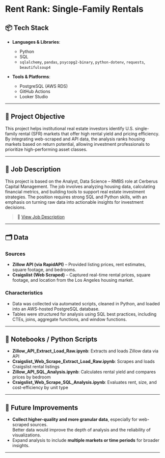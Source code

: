 # Rent Rank: Single-Family Rentals

## 📦 Tech Stack

- **Languages & Libraries**:  
  - Python  
  - SQL  
  - `sqlalchemy`, `pandas`, `psycopg2-binary`, `python-dotenv`, `requests`, `beautifulsoup4`

- **Tools & Platforms**:  
  - PostgreSQL (AWS RDS)  
  - GitHub Actions  
  - Looker Studio  

---

## 🎯 Project Objective

This project helps institutional real estate investors identify U.S. single-family rental (SFR) markets that offer high rental yield and pricing efficiency. By integrating web-scraped and API data, the analysis ranks housing markets based on return potential, allowing investment professionals to prioritize high-performing asset classes.

---

## 🏢 Job Description

This project is based on the Analyst, Data Science – RMBS role at Cerberus Capital Management. The job involves analyzing housing data, calculating financial metrics, and building tools to support real estate investment strategies. The position requires strong SQL and Python skills, with an emphasis on turning raw data into actionable insights for investment decisions.

> 📄 [View Job Description](./proposal/Job_Description.pdf)

---

## 🗂️ Data

### Sources
- **Zillow API (via RapidAPI)** – Provided listing prices, rent estimates, square footage, and bedrooms.  
- **Craigslist (Web Scraped)** – Captured real-time rental prices, square footage, and location from the Los Angeles housing market.

### Characteristics
- Data was collected via automated scripts, cleaned in Python, and loaded into an AWS-hosted PostgreSQL database.
- Tables were structured for analysis using SQL best practices, including CTEs, joins, aggregate functions, and window functions.

---

## 📓 Notebooks / Python Scripts

- **Zillow_API_Extract_Load_Raw.ipynb**: Extracts and loads Zillow data via API  
- **Craigslist_Web_Scrape_Extract_Load_Raw.ipynb**: Scrapes and loads Craigslist rental listings  
- **Zillow_API_SQL_Analysis.ipynb**: Calculates rental yield and compares prices by bedroom  
- **Craigslist_Web_Scrape_SQL_Analysis.ipynb**: Evaluates rent, size, and cost-efficiency by unit type

---

## 🔮 Future Improvements

- **Collect higher-quality and more granular data**, especially for web-scraped sources.  
  Better data would improve the depth of analysis and the reliability of visualizations.
- Expand analysis to include **multiple markets or time periods** for broader insights.

---

